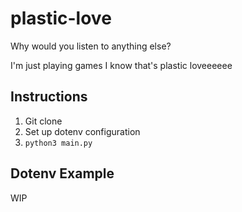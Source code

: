 # plastic-love

Why would you listen to anything else?

I'm just playing games
I know that's plastic loveeeeee

## Instructions

1. Git clone
2. Set up dotenv configuration
3. `python3 main.py`

## Dotenv Example

WIP
